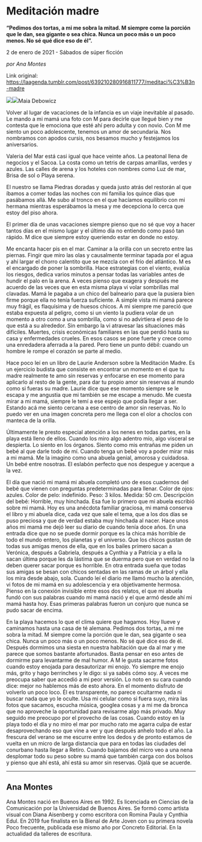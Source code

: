 # Meditación madre

**“Pedimos dos tortas, a mi me sobra la mitad. M siempre come la porción que le dan, sea gigante o sea chica. Nunca un poco más o un poco menos. No sé qué dice eso de él”.**

2 de enero de 2021 - Sábados de súper ficción

_por Ana Montes_

Link original: https://laagenda.tumblr.com/post/639210280916811777/meditaci%C3%B3n-madre

![](https://64.media.tumblr.com/e1cb7162c78ddcd98cbb41f14d0bf8bc/832e2a34e072f53b-1d/s500x750/e89d288263be1ce3ca9140ccea8659aa792da040.jpg)![](https://64.media.tumblr.com/e1cb7162c78ddcd98cbb41f14d0bf8bc/832e2a34e072f53b-1d/s500x750/e89d288263be1ce3ca9140ccea8659aa792da040.jpg)Maia Debowicz


Volver al lugar de vacaciones de la infancia es un viaje inevitable al pasado. Le mando a mi mamá una foto con M para decirle que llegué bien y me contesta que le emociona que esté ahí pero adulta y con novio. Con M me siento un poco adolescente, tenemos un amor de secundaria. Nos nombramos con apodos cursis, nos besamos mucho y festejamos los aniversarios. 

Valeria del Mar está casi igual que hace veinte años. La peatonal llena de negocios y el Sacoa. La costa como un tetris de carpas amarillas, verdes y azules. Las calles de arena y los hoteles con nombres como Luz de mar, Brisa de sol o Playa serena. 

El nuestro se llama Piedras doradas y queda justo atrás del restorán al que íbamos a comer todas las noches con mi familia los quince días que pasábamos allá. Me subo al tronco en el que hacíamos equilibrio con mi hermana mientras esperábamos la mesa y me decepciona lo cerca que estoy del piso ahora. 

El primer día de unas vacaciones siempre pienso que no sé que voy a hacer tantos días en el mismo lugar y el último día no entiendo como pasó tan rápido. M dice que siempre estoy queriendo estar en donde no estoy. 

Me encanta hacer pis en el mar. Caminar a la orilla con un secreto entre las piernas. Fingir que miro las olas y causalmente terminar tapada por el agua y ahí largar el chorro calentito que se mezcla con el frío del atlántico. M es el encargado de poner la sombrilla. Hace estrategias con el viento, evalúa los riesgos, dedica varios minutos a pensar todas las variables antes de hundir el palo en la arena. A veces pienso que exagera y después me acuerdo de las veces que en esta misma playa vi volar sombrillas mal clavadas. Mamá le pagaba a un chico del balneario para que la pusiera bien firme porque ella no tenía fuerza suficiente. A simple vista mi mamá parece muy frágil, es flaquísima y de huesos chicos. A mi siempre me pareció que estaba expuesta al peligro, como si un viento la pudiera volar de un momento a otro como a una sombrilla, como si no advirtiera el peso de lo que está a su alrededor. Sin embargo la vi atravesar las situaciones más difíciles. Muertes, crisis económicas familiares en las que perdió hasta su casa y enfermedades crueles. En esos casos se pone fuerte y crece como una enredadera aferrada a la pared. Pero tiene un punto débil: cuando un hombre le rompe el corazón se parte al medio.

Hace poco leí en un libro de Laurie Anderson sobre la Meditación Madre. Es un ejercicio budista que consiste en encontrar un momento en el que tu madre realmente te amo sin reservas y enfocarse en ese momento para aplicarlo al resto de la gente, para dar tu propio amor sin reservas al mundo como si fueras su madre. Laurie dice que ese momento siempre se le escapa y me angustia que mi también se me escape a menudo. Me cuesta mirar a mi mamá, siempre le temí a ese espejo que podía llegar a ser. Estando acá me siento cercana a ese centro de amor sin reservas. No lo puedo ver en una imagen concreta pero me llega con el olor a choclos con manteca de la orilla. 

Últimamente le presto especial atención a los nenes en todas partes, en la playa está lleno de ellos. Cuando los miro algo adentro mío, algo visceral se despierta. Lo siento en los órganos. Siento como mis entrañas me piden un bebé al que darle todo de mí. Cuando tenga un bebé voy a poder mirar más a mi mamá. Me la imagino como una abuela genial, amorosa y cuidadosa. Un bebé entre nosotras. El eslabón perfecto que nos despegue y acerque a la vez. 

El día que nació mi mamá mi abuela completó uno de esos cuadernos del bebé que vienen con preguntas predeterminadas para llenar. Color de ojos: azules. Color de pelo: indefinido. Peso: 3 kilos. Medida: 50 cm. Descripción del bebé: Horrible, muy hinchada. Esa fue lo primero que mi abuela escribió sobre mi mamá. Hoy es una anécdota familiar graciosa, mi mamá conserva el libro y mi abuela dice, cada vez que sale el tema, que a los dos días se puso preciosa y que de verdad estaba muy hinchada al nacer. Hace unos años mi mamá me dejó leer su diario de cuando tenía doce años. En una entrada dice que no se puede dormir porque es la chica más horrible de todo el mundo entero, los planetas y el universo. Que los chicos gustan de todas sus amigas menos de ella, que en los bailes primero sacan a Verónica, después a Gabriela, después a Cynthia y a Patricia y a ella la sacan última porque les da lástima que se duerma pero que en verdad no la deben querer sacar porque es horrible. En otra entrada sueña que todas sus amigas se besan con chicos sentadas en las ramas de un árbol y ella los mira desde abajo, sola. Cuando leí el diario me llamó mucho la atención, vi fotos de mi mamá en su adolescencia y era objetivamente hermosa. Pienso en la conexión invisible entre esos dos relatos, el que mi abuela fundó con sus palabras cuando mi mamá nació y el que armó desde ahí mi mamá hasta hoy. Esas primeras palabras fueron un conjuro que nunca se pudo sacar de encima. 

En la playa hacemos lo que el clima quiere que hagamos. Hoy llueve y caminamos hasta una casa de té alemana. Pedimos dos tortas, a mi me sobra la mitad. M siempre come la porción que le dan, sea gigante o sea chica. Nunca un poco más o un poco menos. No sé qué dice eso de él. Después dormimos una siesta en nuestra habitación que da al mar y me parece que somos bastante afortunados. Basta pensar en eso antes de dormirme para levantarme de mal humor. A M le gusta sacarme fotos cuando estoy enojada para desautorizar mi enojo. Yo siempre me enojo más, grito y hago berrinches y le digo: si ya sabés cómo soy. A veces me preocupa saber que accedió a mi peor versión. Lo noto en su cara cuando dice: mejor no hablemos más de esto ahora. En el momento disfruto de volverlo un poco loco. Él es transparente, no parece ocultarme nada ni buscar nada que yo le oculte. Usa mi celular como si fuera suyo, mira las fotos que sacamos, escucha música, googlea cosas y a mi me da bronca que no aproveche la oportunidad para revisarme algo más privado. Muy seguido me preocupo por el provecho de las cosas. Cuando estoy en la playa todo el día y no miro el mar por mucho rato me agarra culpa de estar desaprovechando eso que vine a ver y que después anhelo todo el año. La frescura del verano se me escurre entre los dedos y de pronto estamos de vuelta en un micro de larga distancia que para en todas las ciudades del conurbano hasta llegar a Retiro. Cuando bajamos del micro veo a una nena desplomar todo su peso sobre su mamá que también carga con dos bolsos y pienso que ahí está, ahí está su amor sin reservas. Ojalá que se acuerde. 

  




---

Ana Montes
----------

Ana Montes nació en Buenos Aires en 1992. Es licenciada en Ciencias de la Comunicación por la Universidad de Buenos Aires. Se formó como artista visual con Diana Aisenberg y como escritora con Romina Paula y Cynthia Edul. En 2019 fue finalista en la Bienal de Arte Joven con su primera novela Poco frecuente, publicada ese mismo año por Concreto Editorial. En la actualidad da talleres de escritura.

